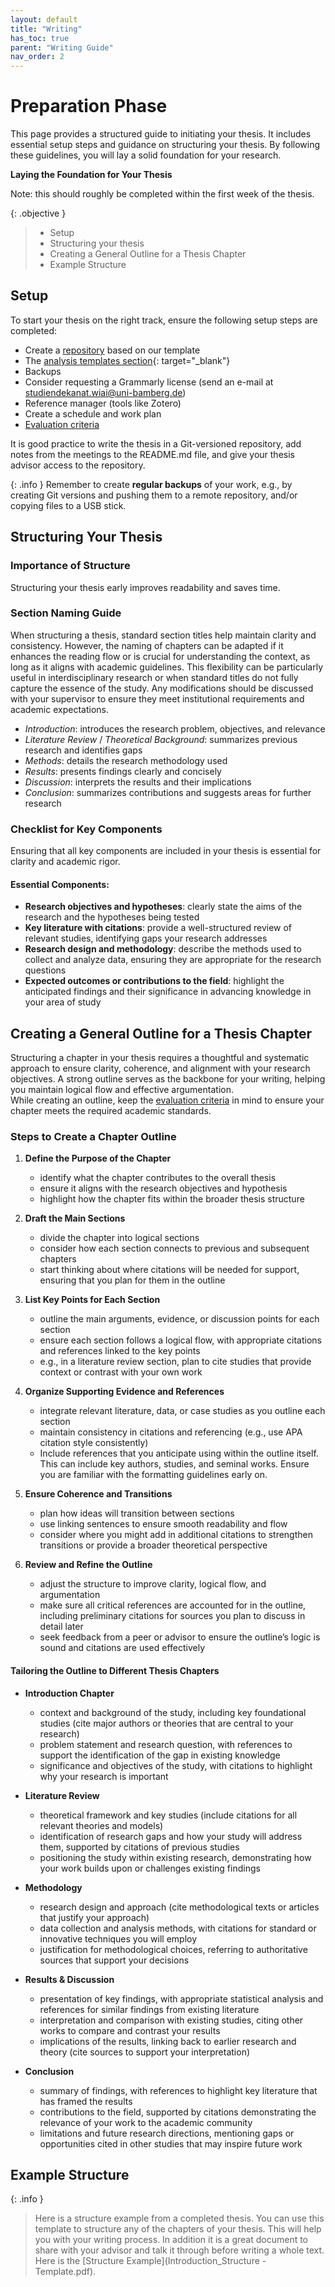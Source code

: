 ```yaml
---
layout: default
title: "Writing"
has_toc: true
parent: "Writing Guide"
nav_order: 2
---
```


# Preparation Phase

This page provides a structured guide to initiating your thesis. 
It includes essential setup steps and guidance on structuring your thesis. 
By following these guidelines, you will lay a solid foundation for your research.

**Laying the Foundation for Your Thesis**

Note: this should roughly be completed within the first week of the thesis.

{: .objective }
> - Setup
> - Structuring your thesis
> - Creating a General Outline for a Thesis Chapter 
> - Example Structure

## Setup

To start your thesis on the right track, ensure the following setup steps are completed:

- Create a [repository](https://github.com/new?template_name=thesis-template&template_owner=digital-work-lab) based on our template<!-- or [word](https://raw.githubusercontent.com/digital-work-lab/handbook/main/assets/docs/template.docx) -->
- The [analysis templates section](https://digital-work-lab.github.io/handbook/docs/20-research/20_processes/20.21.analysis-templates.html){: target="_blank"}
- Backups
- Consider requesting a Grammarly license (send an e-mail at studiendekanat.wiai@uni-bamberg.de)
- Reference manager (tools like Zotero)
- Create a schedule and work plan
- [Evaluation criteria](docs/evaluation.html)

It is good practice to write the thesis in a Git-versioned repository, add notes from the meetings to the README.md file, and give your thesis advisor access to the repository.

{: .info }
Remember to create **regular backups** of your work, e.g., by creating Git versions and pushing them to a remote repository, and/or copying files to a USB stick.

## Structuring Your Thesis

### Importance of Structure

Structuring your thesis early improves readability and saves time. 

### Section Naming Guide  

When structuring a thesis, standard section titles help maintain clarity and consistency. 
However, the naming of chapters can be adapted if it enhances the reading flow or is crucial for understanding the context, as long as it aligns with academic guidelines. 
This flexibility can be particularly useful in interdisciplinary research or when standard titles do not fully capture the essence of the study. 
Any modifications should be discussed with your supervisor to ensure they meet institutional requirements and academic expectations.

- *Introduction*: introduces the research problem, objectives, and relevance  
- *Literature Review* / *Theoretical Background*: summarizes previous research and identifies gaps  
- *Methods*: details the research methodology used  
- *Results*: presents findings clearly and concisely  
- *Discussion*: interprets the results and their implications  
- *Conclusion*: summarizes contributions and suggests areas for further research  

### Checklist for Key Components  

Ensuring that all key components are included in your thesis is essential for clarity and academic rigor. 

#### Essential Components:  

- **Research objectives and hypotheses**: clearly state the aims of the research and the hypotheses being tested
- **Key literature with citations**: provide a well-structured review of relevant studies, identifying gaps your research addresses
- **Research design and methodology**: describe the methods used to collect and analyze data, ensuring they are appropriate for the research questions 
- **Expected outcomes or contributions to the field**: highlight the anticipated findings and their significance in advancing knowledge in your area of study

## Creating a General Outline for a Thesis Chapter  

Structuring a chapter in your thesis requires a thoughtful and systematic approach to ensure clarity, coherence, and alignment with your research objectives. 
A strong outline serves as the backbone for your writing, helping you maintain logical flow and effective argumentation.  
While creating an outline, keep the [evaluation criteria](docs/evaluation.html) in mind to ensure your chapter meets the required academic standards.

### Steps to Create a Chapter Outline  

1. **Define the Purpose of the Chapter**  
   - identify what the chapter contributes to the overall thesis
   - ensure it aligns with the research objectives and hypothesis  
   - highlight how the chapter fits within the broader thesis structure

2. **Draft the Main Sections**  
   - divide the chapter into logical sections
   - consider how each section connects to previous and subsequent chapters
   - start thinking about where citations will be needed for support, ensuring that you plan for them in the outline 

3. **List Key Points for Each Section**  
   - outline the main arguments, evidence, or discussion points for each section
   - ensure each section follows a logical flow, with appropriate citations and references linked to the key points  
   - e.g., in a literature review section, plan to cite studies that provide context or contrast with your own work  

4. **Organize Supporting Evidence and References**  
   - integrate relevant literature, data, or case studies as you outline each section
   - maintain consistency in citations and referencing (e.g., use APA citation style consistently) 
   - Include references that you anticipate using within the outline itself. This can include key authors, studies, and seminal works. Ensure you are familiar with the formatting guidelines early on.  

5. **Ensure Coherence and Transitions**  
   - plan how ideas will transition between sections
   - use linking sentences to ensure smooth readability and flow
   - consider where you might add in additional citations to strengthen transitions or provide a broader theoretical perspective

6. **Review and Refine the Outline**  
   - adjust the structure to improve clarity, logical flow, and argumentation
   - make sure all critical references are accounted for in the outline, including preliminary citations for sources you plan to discuss in detail later 
   - seek feedback from a peer or advisor to ensure the outline’s logic is sound and citations are used effectively

#### Tailoring the Outline to Different Thesis Chapters  

- **Introduction Chapter**  
  - context and background of the study, including key foundational studies (cite major authors or theories that are central to your research)
  - problem statement and research question, with references to support the identification of the gap in existing knowledge 
  - significance and objectives of the study, with citations to highlight why your research is important

- **Literature Review**  
  - theoretical framework and key studies (include citations for all relevant theories and models) 
  - identification of research gaps and how your study will address them, supported by citations of previous studies  
  - positioning the study within existing research, demonstrating how your work builds upon or challenges existing findings 

- **Methodology**  
  - research design and approach (cite methodological texts or articles that justify your approach)
  - data collection and analysis methods, with citations for standard or innovative techniques you will employ  
  - justification for methodological choices, referring to authoritative sources that support your decisions  

- **Results & Discussion**  
  - presentation of key findings, with appropriate statistical analysis and references for similar findings from existing literature  
  - interpretation and comparison with existing studies, citing other works to compare and contrast your results  
  - implications of the results, linking back to earlier research and theory (cite sources to support your interpretation) 

- **Conclusion**  
  - summary of findings, with references to highlight key literature that has framed the results 
  - contributions to the field, supported by citations demonstrating the relevance of your work to the academic community
  - limitations and future research directions, mentioning gaps or opportunities cited in other studies that may inspire future work 

## Example Structure

{: .info }
> Here is a structure example from a completed thesis.
> You can use this template to structure any of the chapters of your thesis. This will help you with your writing process. 
> In addition it is a great document to share with your advisor and talk it through before writing a whole text.
> Here is the [Structure Example](Introduction_Structure - Template.pdf).
